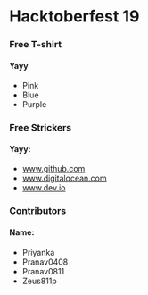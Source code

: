 # Hacktoberfest 19

### Free T-shirt
#### Yayy 
* Pink
* Blue
* Purple

### Free Strickers
#### Yayy: 	
* www.github.com
* www.digitalocean.com
* www.dev.io

### Contributors
#### Name:
* Priyanka
* Pranav0408
* Pranav0811
* Zeus811p
